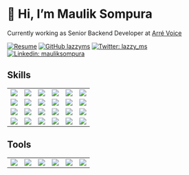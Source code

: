 # 👋 Hi, I’m Maulik Sompura 
Currently working as Senior Backend Developer at [Arré Voice](https://play.google.com/store/apps/details?id=com.arre.voice)

[![Resume](https://img.shields.io/badge/Resume-555555?style=for-the-badge&logo=safari&url=me.mauliksompura.in/generic-resume)](https://me.mauliksompura.in/generic-resume)
[![GitHub lazzyms](https://img.shields.io/github/followers/lazzyms?label=follow&style=for-the-badge&logo=github)](https://github.com/lazzyms)
[![Twitter: lazzy_ms](https://img.shields.io/twitter/follow/lazzy_ms?style=for-the-badge&logo=twitter)](https://twitter.com/lazzy_ms)
[![Linkedin: mauliksompura](https://img.shields.io/badge/-mauliksompura-555555?style=for-the-badge&logo=Linkedin&link=https://www.linkedin.com/in/mauliksompura/)](https://www.linkedin.com/in/mauliksompura/)



## Skills
<table>
  <tr>
    <td>
      <img src="https://img.shields.io/badge/Node%20js-22272d?style=for-the-badge&logo=nodedotjs" />
    </td>
    <td>
       <img src="https://img.shields.io/badge/React%20Js-22272d?style=for-the-badge&logo=react" />
    </td>
    <td>
      <img src="https://img.shields.io/badge/JavaScript-22272d?style=for-the-badge&logo=javascript" />
    </td>
    <td>
      <img src="https://img.shields.io/badge/TypeScript-22272d?style=for-the-badge&logo=typescript" />
    </td>
    <td>
      <img src="https://img.shields.io/badge/Express.js-22272d?style=for-the-badge&logo=express" /> 
    </td>
    <td>
      <img src="https://img.shields.io/badge/GraphQl-22272d?style=for-the-badge&logo=graphql" />
    </td>
  </tr>
  <tr></tr>
  <tr>
    <td>
      <img src="https://img.shields.io/badge/Redux-22272d?style=for-the-badge&logo=redux" />
    </td>
    <td>
      <img src="https://img.shields.io/badge/Vue.js-22272d?style=for-the-badge&logo=vuedotjs" />
    </td>
    <td>
       <img src="https://img.shields.io/badge/Vuetify-22272d?style=for-the-badge&logo=vuetify" />
    </td>
    <td>
      <img src="https://img.shields.io/badge/jQuery-22272d?style=for-the-badge&logo=jquery" />
    </td>
    <td>
      <img src="https://img.shields.io/badge/MySQL-22272d?style=for-the-badge&logo=mysql" />
    </td>
    <td>
       <img src="https://img.shields.io/badge/MongoDB-22272d?style=for-the-badge&logo=mongodb" />
    </td>
  </tr>
  <tr></tr>
  <tr>
    <td>
      <img src="https://img.shields.io/badge/ArangoDB-22272d?style=for-the-badge&logo=ArangoDB" />
    </td>
    <td>
       <img src="https://img.shields.io/badge/Material%20UI-22272d?style=for-the-badge&logo=mui" />
    </td>
    <td>
      <img src="https://img.shields.io/badge/Tailwind_CSS-22272d?style=for-the-badge&logo=tailwind-css" />
    </td>
    <td>
        <img src="https://img.shields.io/badge/Bootstrap-22272d?style=for-the-badge&logo=bootstrap" />
    </td>
    <td>
      <img src="https://img.shields.io/badge/Amazon_AWS-22272d?style=for-the-badge&logo=amazonaws" />
    </td>
    <td>
      <img src="https://img.shields.io/badge/firebase-22272d?style=for-the-badge&logo=firebase" />
    </td>  
  </tr>
  <tr></tr>
  <tr>
    <td>
      <img src="https://img.shields.io/badge/Stripe-22272d?style=for-the-badge&logo=Stripe" /> 
    </td>
    <td>
      <img src="https://img.shields.io/badge/PayPal%20API-22272d?style=for-the-badge&logo=paypal" />
    </td>
    <td>
       <img src="https://img.shields.io/badge/Paytm%20API-22272d?style=for-the-badge&logo=paytm" /> 
    </td>
    <td>
      <img src="https://img.shields.io/badge/Docker-22272d?style=for-the-badge&logo=docker" /> 
    </td>
    <td>
         <img src="https://img.shields.io/badge/GitLab%20CI-22272d?style=for-the-badge&logo=gitlab" />
    </td>
    <td>
      <img src="https://img.shields.io/badge/GitHub_Actions-22272d?style=for-the-badge&logo=github-actions" />
    </td>
  </tr>
  </table>
           

## Tools
<table>
  <tr>
    <td>
      <img src="https://img.shields.io/badge/Visual_Studio_Code-22272d?style=for-the-badge&logo=visual%20studio%20code" />
    </td>
    <td>
       <img src="https://img.shields.io/badge/Postman-22272d?style=for-the-badge&logo=Postman" />
    </td>
    <td>
      <img src="https://img.shields.io/badge/Yarn-22272d?style=for-the-badge&logo=yarn" />
    </td>
    <td>
      <img src="https://img.shields.io/badge/mac-22272d?style=for-the-badge&logo=apple" />
    </td>
    <td>
       <img src="https://img.shields.io/badge/Linux-22272d?style=for-the-badge&logo=linux" />
    </td>
    <td>
       <img src="https://img.shields.io/badge/Brave-22272d?style=for-the-badge&logo=Brave" />
    </td>
  </tr>
  </table>
<!---
lazzyms/lazzyms is a ✨ special ✨ repository because its `README.md` (this file) appears on your GitHub profile.
You can click the Preview link to take a look at your changes.
--->
